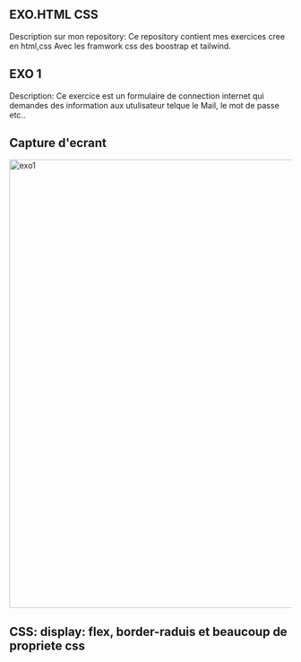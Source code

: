 ## EXO.HTML CSS
Description sur mon repository: Ce repository contient  mes exercices cree en html,css Avec les framwork css des boostrap et tailwind.
## EXO 1
Description: Ce exercice est un formulaire de connection internet qui demandes des information aux utulisateur telque le Mail, le mot de passe etc..
## Capture d'ecrant  
<img src="exo1.png" alt="exo1" width="600" height="800">

## CSS: display: flex, border-raduis et beaucoup de propriete css
 




